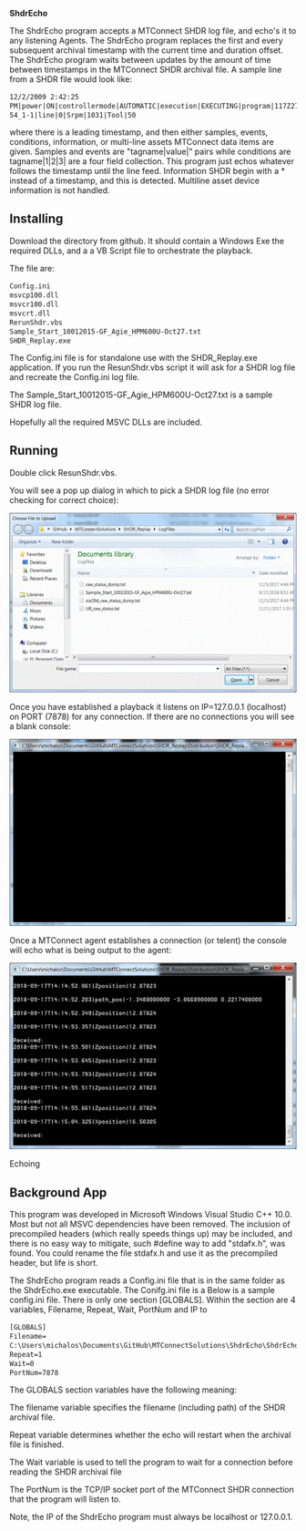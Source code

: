 








**ShdrEcho**

The ShdrEcho program accepts a MTConnect SHDR log file, and echo's it to any listening Agents. The ShdrEcho program replaces the first and every subsequent archival timestamp with the current time and duration offset. The ShdrEcho program waits between updates by the amount of time between timestamps in the MTConnect SHDR archival file. A sample line from a SHDR file would look like:

	12/2/2009 2:42:25 PM|power|ON|controllermode|AUTOMATIC|execution|EXECUTING|program|117Z2716-54_1-1|line|0|Srpm|1031|Tool|50

where there is a leading timestamp, and then either samples, events, conditions, information, or multi-line assets MTConnect data items are given. Samples and events are "tagname|value|" pairs while conditions are tagname|1|2|3| are a four field collection. This program just echos whatever follows the timestamp until the line feed. Information SHDR begin with a * instead of a timestamp, and this is detected. Multiline asset device information is not handled.

## Installing

Download the directory from github. It should contain a Windows Exe the required DLLs, and a a VB Script file to orchestrate the playback.

The file are:

	Config.ini
	msvcp100.dll
	msvcr100.dll
	msvcrt.dll
	RerunShdr.vbs
	Sample_Start_10012015-GF_Agie_HPM600U-Oct27.txt
	SHDR_Replay.exe

The Config.ini file is for standalone use with the SHDR_Replay.exe application. If you run the ResunShdr.vbs script it will ask for a SHDR log file and recreate the Config.ini log file.

The Sample_Start_10012015-GF_Agie_HPM600U-Oct27.txt is a sample SHDR log file.

Hopefully all the required MSVC DLLs are included.

## Running

Double click ResunShdr.vbs.

You will see a pop up dialog in which to pick a SHDR log file (no error checking for correct choice):

![Figure1](./images/SHDR_Replacy_image1.gif)


Once you have established a playback it listens on IP=127.0.0.1 (localhost) on PORT (7878) for any connection. If there are no connections you will see a blank console:

![Figure2](./images/SHDR_Replacy_image2.gif)


Once a MTConnect agent establishes a connection (or telent) the console will echo what is being output to the agent:

![Figure3](./images/SHDR_Replacy_image3.gif)


Echoing 

## Background App

This program was developed in Microsoft Windows Visual Studio C++ 10.0. Most but not all MSVC dependencies have been removed. The inclusion of precompiled headers (which really speeds things up) may be included, and there is no easy way to mitigate, such #define way to add "stdafx.h", was found. You could rename the file stdafx.h and use it as the precompiled header, but life is short.

The ShdrEcho program reads a Config.ini file that is in the same folder as the ShdrEcho.exe executable. The Conifg.ini file is a Below is a sample config.ini file. There is only one section [GLOBALS]. Within the section are 4 variables, Filename, Repeat, Wait, PortNum and IP to

	[GLOBALS]
	Filename= C:\Users\michalos\Documents\GitHub\MTConnectSolutions\ShdrEcho\ShdrEcho\x64\Debug\out.txt
	Repeat=1
	Wait=0
	PortNum=7878

The GLOBALS section variables have the following meaning:

The filename variable specifies the filename (including path) of the SHDR archival file.

Repeat variable determines whether the echo will restart when the archival file is finished.

The Wait variable is used to tell the program to wait for a connection before reading the SHDR archival file

The PortNum is the TCP/IP socket port of the MTConnect SHDR connection that the program will listen to.

Note, the IP of the ShdrEcho program must always be localhost or 127.0.0.1.




